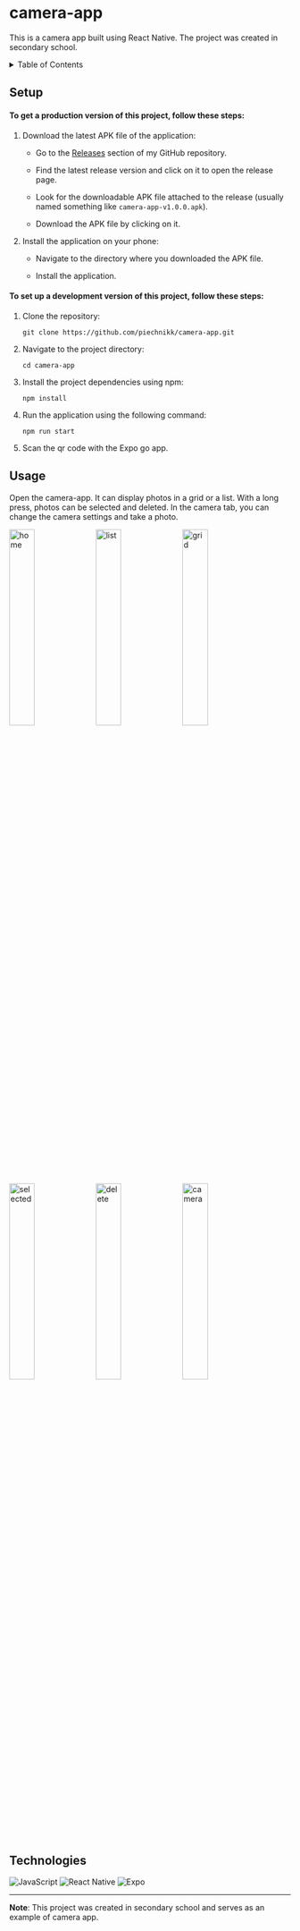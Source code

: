 # camera-app
This is a camera app built using React Native. The project was created in secondary school.

<details>
  <summary>Table of Contents</summary>
  <ul>
    <li><a href="#setup">Setup</a></li>
    <li><a href="#usage">Usage</a></li>
    <li><a href="#technologies">Technologies</a></li>
  </ul>
</details>

## Setup

####  To get a production version of this project, follow these steps:

1. Download the latest APK file of the application: 

    - Go to the [Releases](https://github.com/piechnikk/camera-app/releases) section of my GitHub repository.

    - Find the latest release version and click on it to open the release page.

    - Look for the downloadable APK file attached to the release (usually named something like `camera-app-v1.0.0.apk`).

    - Download the APK file by clicking on it.

2. Install the application on your phone:

   - Navigate to the directory where you downloaded the APK file.

   - Install the application.

#### To set up a development version of this project, follow these steps:

1. Clone the repository: 
    ```
    git clone https://github.com/piechnikk/camera-app.git
    ```
2. Navigate to the project directory: 
    ```
    cd camera-app
    ```
3. Install the project dependencies using npm:
    ```
    npm install
    ```
4. Run the application using the following command:
    ```
    npm run start
    ```
5. Scan the qr code with the Expo go app.

## Usage

Open the camera-app. It can display photos in a grid or a list. With a long press, photos can be selected and deleted. In the camera tab, you can change the camera settings and take a photo.

<img src="https://github.com/piechnikk/camera-app/assets/51060535/19ea8c88-943a-4669-9c74-29a67ffbd9b3" alt="home" width="30%"/>
<img src="https://github.com/piechnikk/camera-app/assets/51060535/ad54ba89-5953-4124-894c-c0c2dbd75d07" alt="list" width="30%"/>
<img src="https://github.com/piechnikk/camera-app/assets/51060535/034dfb5e-b982-464a-8929-f7308d838ea4" alt="grid" width="30%"/>
<img src="https://github.com/piechnikk/camera-app/assets/51060535/6749edc8-e587-48ee-b20f-cd451518287b" alt="selected" width="30%"/>
<img src="https://github.com/piechnikk/camera-app/assets/51060535/a10a633b-3f19-4ae9-908f-a7734f3e38a7" alt="delete" width="30%"/>
<img src="https://github.com/piechnikk/camera-app/assets/51060535/57a2a04c-6066-4453-b87a-ce3014174a94" alt="camera" width="30%"/>

## Technologies


<div>
    <img src="https://img.shields.io/badge/JavaScript-323330?style=for-the-badge&logo=javascript&logoColor=F7DF1E" alt="JavaScript">
    <img src="https://img.shields.io/badge/React_Native-20232A?style=for-the-badge&logo=react&logoColor=61DAFB" alt="React Native">
    <img src="https://img.shields.io/badge/Expo-1B1F23?style=for-the-badge&logo=expo&logoColor=white" alt="Expo">
</div>

---

**Note**: This project was created in secondary school and serves as an example of camera app.
